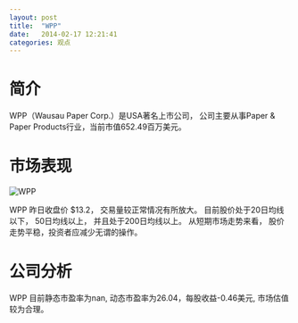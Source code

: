 ```yaml
---
layout: post
title:  "WPP"
date:   2014-02-17 12:21:41
categories: 观点
---
```


# 简介
WPP（Wausau Paper Corp.）是USA著名上市公司，
公司主要从事Paper & Paper Products行业，当前市值652.49百万美元。

# 市场表现

![WPP](http://finviz.com/chart.ashx?t=WPP&ty=c&ta=1&p=d&s=l)

WPP 昨日收盘价 $13.2，
交易量较正常情况有所放大。
目前股价处于20日均线以下，
50日均线以上，
并且处于200日均线以上。
从短期市场走势来看，
股价走势平稳，投资者应减少无谓的操作。

# 公司分析
WPP 目前静态市盈率为nan, 动态市盈率为26.04，每股收益-0.46美元,
市场估值较为合理。

